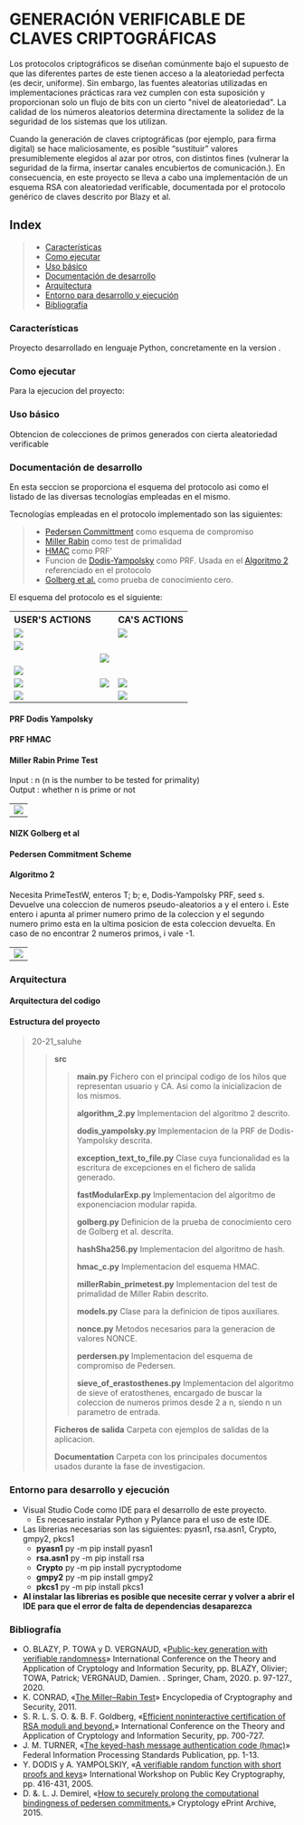 # GENERACIÓN VERIFICABLE DE CLAVES CRIPTOGRÁFICAS
Los protocolos criptográficos se diseñan comúnmente bajo el supuesto de que las diferentes partes de este tienen acceso a la aleatoriedad perfecta (es decir, uniforme). Sin embargo, las fuentes aleatorias utilizadas en implementaciones prácticas rara vez cumplen con esta suposición y proporcionan solo un flujo de bits con un cierto "nivel de aleatoriedad". La calidad de los números aleatorios determina directamente la solidez de la seguridad de los sistemas que los utilizan.

Cuando la generación de claves criptográficas (por ejemplo, para firma digital) se hace maliciosamente, es posible “sustituir” valores presumiblemente elegidos al azar por otros, con distintos fines (vulnerar la seguridad de la firma, insertar canales encubiertos de comunicación.). En consecuencia, en este proyecto se lleva a cabo una implementación de un esquema RSA con aleatoriedad verificable, documentada por el protocolo genérico de claves descrito por Blazy et al.

## Index
> - [Características](#características)
> - [Como ejecutar](#como-ejecutar)
> - [Uso básico](#uso-básico)
> - [Documentación de desarrollo](#documentación-de-desarrollo)
> - [Arquitectura](#arquitectura)
> - [Entorno para desarrollo y ejecución](#entorno-para-desarrollo-y-ejecución)
> - [Bibliografía](#bibliografía)

### Características
Proyecto desarrollado en lenguaje Python, concretamente en la version .

### Como ejecutar
Para la ejecucion del proyecto:

### Uso básico
Obtencion de colecciones de primos generados con cierta aleatoriedad verificable

### Documentación de desarrollo
En esta seccion se proporciona el esquema del protocolo asi como el listado de las diversas tecnologías empleadas en el mismo.

Tecnologías empleadas en el protocolo implementado son las siguientes:<br>
> - [Pedersen Committment](#pedersen-commitment-scheme) como esquema de compromiso  
> - [Miller Rabin](#miller-rabin-prime-test) como test de primalidad
> - [HMAC](#prf-hmac) como PRF'
> - Funcion de [Dodis-Yampolsky](#prf-dodis-yampolsky) como PRF. Usada en  el [Algoritmo 2](#algoritmo-2) referenciado en el protocolo
> - [Golberg et al.](#nizk-golberg-et-al) como prueba de conocimiento cero.

El esquema del protocolo es el siguiente:

  <table>
    <tr>
      <th>USER'S ACTIONS</th>
      <th></th>
      <th>CA'S ACTIONS</th>
    </tr>
    <tr>
      <td><img src="https://latex.codecogs.com/svg.image?\textit{U(pp,e;}r_{u})\\"/></td>
      <td></td>
      <td><img src="https://latex.codecogs.com/svg.image?\textit{CA(pp;}r_{CA})"/></td>
    </tr>
    <tr>
      <td>
            <img src="https://latex.codecogs.com/svg.image?\\r'_{u}&space;\leftarrow&space;\textit{SHA-256&space;}(0\left|&space;\right|r_{u})\\\rho_{u}\leftarrow&space;\textit{SHA-256&space;}(1\left|&space;\right|r_{u})\\(C,Open)&space;\leftarrow&space;\textit{Pedersen&space;}(r'_{u},\rho_{u})\\s'&space;\leftarrow&space;\textit{SHA-256&space;}(2\left|&space;\right|r_{u})&space;" /></td>
      <td></td>
      <td></td>
    </tr> 
    <tr>
      <td></td>
      <td><img src="https://latex.codecogs.com/svg.image?\\\overset{C}{\rightarrow}\\\\\overset{r_{CA}}{\leftarrow}\\\\" /></td>
      <td></td>
    </tr>
    <tr>
      <td><img src="https://latex.codecogs.com/svg.image?\\s\leftarrow&space;r'_{u}\oplus&space;\textit{SHA-256&space;}(r_{CA})\\\left&space;(&space;\left&space;(&space;a_{\gamma}&space;\right&space;)_{\gamma=1}^{j}&space;,&space;i&space;\right&space;)\leftarrow&space;\textit{Algorithm&space;2&space;with&space;random&space;string&space;HMAC}&space;(s',\gamma,1^{\left|&space;r_{w}&space;\right|})\\p\leftarrow&space;a_{i}&space;\\q\leftarrow&space;a_{j}&space;\\N\leftarrow&space;p\ast&space;q&space;\\\pi_{W}\leftarrow&space;\Pi_{W}&space;\textit{&space;Golberg&space;et&space;al.&space;proof&space;that&space;(N,e)&space;}\epsilon&space;\textit{&space;}L_{w}&space;\textit{&space;with&space;random&space;string&space;HMAC}(s',\textit{j&plus;2},1^{\left|&space;r_{\pi_{w}}&space;\right|})\\\\&space;" /></td>
      <td></td>
      <td></td>
    </tr>
    <tr>
      <td><img src="https://latex.codecogs.com/svg.image?\textit{Erase&space;all&space;variables&space;but&space;N,&space;e,&space;i,&space;p,&space;q,}&space;\left&space;(&space;a_{\gamma&space;}&space;\right&space;)_{\gamma&space;\neq&space;i,j},&space;\pi&space;\textit{&space;and&space;}\pi_{W}\\" /></td>
      <td><img src="https://latex.codecogs.com/svg.image?\\\xrightarrow[i,\left&space;(&space;a_{\gamma&space;}&space;\right&space;)_{\gamma&space;\neq&space;i,j}]{\textit{(N,e),}\pi,\pi_{W}}\\\\" /></td>
      <td>
        <img src="https://latex.codecogs.com/svg.image?\\s''\leftarrow&space;\textit{HMAC(}r_{CA})\\\Pi_{W}\textit{.Verf(pp}_{\pi_{W}},\textit{(N,e),}\pi_{W})\questeq&space;1\\" /> 
      </td>
    </tr>
    <tr>
      <td><img src="https://latex.codecogs.com/svg.image?\textit{return&space;((N,e),(p,q,e))}\\" /></td>
      <td></td>
      <td><img src="https://latex.codecogs.com/svg.image?\textit{return&space;(N,e)}\\" /></td>
    </tr>
    </table> 
    
    
  #### PRF Dodis Yampolsky
  
  
  
  #### PRF HMAC
  
  
  
  #### Miller Rabin Prime Test
  
Input : n (n is the number to be tested for primality) 
<br>
Output : whether n is prime or not
<br>

  <table>
  <tr>
    <td>
      <img src="https://latex.codecogs.com/svg.image?\\\textit{n-1&space;=&space;2}^{s}d\textit{&space;&space;d}&space;\epsilon&space;N,&space;\textit{&space;&space;s}\epsilon&space;N\\\textit{Choose&space;a&space;random&space;integer&space;a&space;where&space;}2\leq&space;a\leq&space;n-2\\\\X\equiv&space;a^{d}(modn)\\&space;\textit{If&space;X}\equiv\pm&space;1(modn)\\\indent&space;\textit{return&space;'n&space;is&space;probably&space;prime'}\\\textit{If&space;s=1}\equiv\pm&space;1(modn)\\\indent&space;\textit{return&space;'n&space;is&space;de&space;finitely&space;not&space;prime'}\\&space;\\r=1\\\\\textbf{Step&space;3}\\&space;X\equiv&space;a^{2^{r}d}(modn)\\&space;\textit{If&space;X}\equiv&space;1(modn)\\\indent&space;\textit{return&space;'n&space;is&space;de&space;finitely&space;not&space;prime'}\\\textit{If&space;X}\equiv&space;-1(modn)\\\indent&space;\textit{return&space;'n&space;is&space;probably&space;prime'}\\&space;r=r&plus;1\\\textit{If&space;r&space;!=&space;s-1}\\\indent&space;\textit{then&space;go&space;to&space;Step&space;3}\\\\X\equiv&space;a^{2^{s-1}d}(modn)\\&space;\textit{If&space;X}\not\equiv&space;&space;-1(modn)\\\indent&space;\textit{return&space;'n&space;is&space;de&space;finitely&space;not&space;prime'}\\\textit{If&space;X}\equiv&space;-1(modn)\\\indent&space;\textit{return&space;'n&space;is&space;probably&space;prime'}&space;" />
   </td>
  </tr>
  </table>
  
  
  #### NIZK Golberg et al
  
  
  
  #### Pedersen Commitment Scheme
  
  
  
  #### Algoritmo 2  
Necesita PrimeTestW, enteros T; b; e, Dodis-Yampolsky PRF, seed s. 
<br>
Devuelve una coleccion de numeros pseudo-aleatorios a y el entero i. Este entero i apunta al primer numero primo de la coleccion y el segundo numero primo esta en  la ultima posicion de esta coleccion devuelta. En caso de no encontrar 2 numeros primos, i vale -1.
<br>
  
<table>
  <tr>
    <td>
      <img src="https://latex.codecogs.com/svg.image?\\&space;\textit{ctr,i,j&space;}\leftarrow&space;0&space;\\\\\textit{while&space;ctr&space;}<&space;2\textit{&space;and&space;j&space;}<\textit{T&space;do}\\\indent&space;\textit{j&space;}\leftarrow&space;\textit{j&plus;1}&space;\\\indent&space;a_{j}\leftarrow&space;\textit{Dodis-Yampolsky(s,j)}&space;\\\\\indent&space;\textit{if&space;PrimeTest}_{W}\textit{&space;(b,e,a}_{j}\textit{)&space;then}&space;\\\indent&space;\indent&space;\textit{if&space;ctr&space;=&space;0&space;then}\\\indent&space;\indent&space;\indent&space;\textit{i}\leftarrow&space;j&space;&space;\\\indent&space;\indent&space;\textit{endif}\\\indent&space;\indent&space;\textit{ctr}\leftarrow&space;ctr&plus;1&space;&space;\\\indent&space;\textit{endif}\\\\\textit{if&space;ctr}<2&space;\textit{&space;then}\\\indent&space;\textit{return&space;}\left&space;(&space;(a_{\gamma})_{\gamma&space;=&space;1}^{j},&space;\textit{-1}&space;\right&space;)&space;\\\textit{else}\\\indent&space;\textit{return&space;}\left&space;(&space;(a_{\gamma})_{\gamma&space;=&space;1}^{j},&space;i&space;\right&space;)&space;\\&space;\textit{endif}&space;" />
    </td>
  </tr>
 </table>  
      

### Arquitectura

#### Arquitectura del codigo


#### Estructura del proyecto

> 20-21_saluhe
>> **src**
>>>  **main.py** Fichero con el principal codigo de los hilos que representan usuario y CA. Asi como la inicializacion de los mismos.
>>>  
>>>  **algorithm_2.py** Implementacion del algoritmo 2 descrito.
>>>  
>>>  **dodis_yampolsky.py** Implementacion de la PRF de Dodis-Yampolsky descrita.
>>>  
>>>  **exception_text_to_file.py** Clase cuya funcionalidad es la escritura de excepciones en el fichero de salida generado.
>>>  
>>>  **fastModularExp.py** Implementacion del algoritmo de exponenciacion modular rapida.
>>>  
>>>  **golberg.py** Definicion de la prueba de conocimiento cero de Golberg et al. descrita.
>>>  
>>>  **hashSha256.py** Implementacion del algoritmo de hash.
>>>  
>>>  **hmac_c.py** Implementacion del esquema HMAC.
>>>  
>>>  **millerRabin_primetest.py** Implementacion del test de primalidad de Miller Rabin descrito.
>>>  
>>>  **models.py** Clase para la definicion de tipos auxiliares.
>>>  
>>>  **nonce.py** Metodos necesarios para la generacion de valores NONCE.
>>>  
>>>  **perdersen.py** Implementacion del esquema de compromiso de Pedersen.
>>>  
>>>  **sieve_of_erastosthenes.py** Implementacion del algoritmo de sieve of eratosthenes, encargado de buscar la coleccion de numeros primos desde 2 a n, siendo n un parametro de entrada.
>>>  
>> **Ficheros de salida** Carpeta con ejemplos de salidas de la aplicacion.
>> 
>> **Documentation** Carpeta con los principales documentos usados durante la fase de investigacion.


### Entorno para desarrollo y ejecución

* Visual Studio Code como IDE para el desarrollo de este proyecto.
  - Es necesario instalar Python y Pylance para el uso de este IDE.
* Las librerias necesarias son las siguientes: pyasn1, rsa.asn1, Crypto, gmpy2, pkcs1
    - **pyasn1**    py -m pip install pyasn1
    - **rsa.asn1**  py -m pip install rsa
    - **Crypto**    py -m pip install pycryptodome
    - **gmpy2**     py -m pip install gmpy2
    - **pkcs1**     py -m pip install pkcs1
* **Al instalar las librerias es posible que necesite cerrar y volver a abrir el IDE para que el error de falta de dependencias desaparezca**

### Bibliografía

*  O. BLAZY, P. TOWA y D. VERGNAUD, «[Public-key generation with verifiable randomness](https://eprint.iacr.org/2020/294.pdf)» International Conference on the Theory and Application of Cryptology and Information Security, pp. BLAZY, Olivier; TOWA, Patrick; VERGNAUD, Damien. . Springer, Cham, 2020. p. 97-127., 2020.  
*  K. CONRAD, «[The Miller–Rabin Test](https://kconrad.math.uconn.edu/blurbs/ugradnumthy/millerrabin.pdf)» Encyclopedia of Cryptography and Security, 2011.  
*  S. R. L. S. O. &. B. F. Goldberg, «[Efficient noninteractive certification of RSA moduli and beyond.](https://par.nsf.gov/servlets/purl/10189824)» International Conference on the Theory and Application of Cryptology and Information Security, pp. 700-727.  
*  J. M. TURNER, «[The keyed-hash message authentication code (hmac)](http://nvlpubs.nist.gov/nistpubs/fips/nist.fips.198-1.pdf)» Federal Information Processing Standards Publication, pp. 1-13.  
* Y. DODIS y A. YAMPOLSKIY, «[A verifiable random function with short proofs and keys](https://link.springer.com/content/pdf/10.1007/978-3-540-30580-4_28.pdf)» International Workshop on Public Key Cryptography, pp. 416-431, 2005.  
*  D. &. L. J. Demirel, «[How to securely prolong the computational bindingness of pedersen commitments.](https://eprint.iacr.org/2015/584.pdf)» Cryptology ePrint Archive, 2015.  


